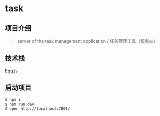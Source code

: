 # task

## 项目介绍

> server of the task management application / 任务管理工具（服务端）

## 技术栈

Egg.js

## 启动项目

```bash
$ npm i
$ npm run dev
$ open http://localhost:7001/
```
